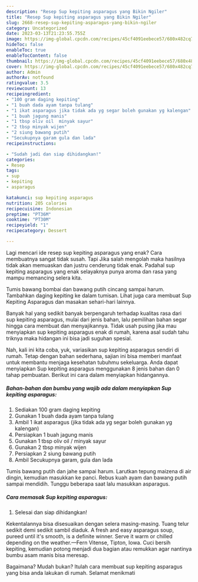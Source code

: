 ```yaml
---
description: "Resep Sup kepiting asparagus yang Bikin Ngiler"
title: "Resep Sup kepiting asparagus yang Bikin Ngiler"
slug: 2668-resep-sup-kepiting-asparagus-yang-bikin-ngiler
category: Uncategorized
date: 2023-03-13T21:23:55.755Z
image: https://img-global.cpcdn.com/recipes/45cf4091eebece57/680x482cq70/sup-kepiting-asparagus-foto-resep-utama.jpg
hideToc: false
enableToc: true
enableTocContent: false
thumbnail: https://img-global.cpcdn.com/recipes/45cf4091eebece57/680x482cq70/sup-kepiting-asparagus-foto-resep-utama.jpg
cover: https://img-global.cpcdn.com/recipes/45cf4091eebece57/680x482cq70/sup-kepiting-asparagus-foto-resep-utama.jpg
author: Admin
authorAv: notfound
ratingvalue: 3.5
reviewcount: 13
recipeingredient:
- "100 gram daging kepiting"
- "1 buah dada ayam tanpa tulang"
- "1 ikat asparagus jika tidak ada yg segar boleh gunakan yg kalengan"
- "1 buah jagung manis"
- "1 tbsp oliv oil  minyak sayur"
- "2 tbsp minyak wijen"
- "2 siung bawang putih"
- "Secukupnya garam gula dan lada"
recipeinstructions:

- "Sudah jadi dan siap dihidangkan!"
categories:
- Resep
tags:
- sup
- kepiting
- asparagus

katakunci: sup kepiting asparagus 
nutrition: 205 calories
recipecuisine: Indonesian
preptime: "PT36M"
cooktime: "PT30M"
recipeyield: "1"
recipecategory: Dessert

---
```



Lagi mencari ide resep sup kepiting asparagus yang enak? Cara membuatnya sangat tidak susah. Tapi Jika salah mengolah maka hasilnya tidak akan memuaskan dan justru cenderung tidak enak. Padahal sup kepiting asparagus yang enak selayaknya punya aroma dan rasa yang mampu memancing selera kita.


Tumis bawang bombai dan bawang putih cincang sampai harum. Tambahkan daging kepiting ke dalam tumisan. Lihat juga cara membuat Sup Kepiting Asparagus dan masakan sehari-hari lainnya.

Banyak hal yang sedikit banyak berpengaruh terhadap kualitas rasa dari sup kepiting asparagus, mulai dari jenis bahan, lalu pemilihan bahan segar hingga cara membuat dan menyajikannya. Tidak usah pusing jika mau menyiapkan sup kepiting asparagus enak di rumah, karena asal sudah tahu triknya maka hidangan ini bisa jadi suguhan spesial.


Nah, kali ini kita coba, yuk, variasikan sup kepiting asparagus sendiri di rumah. Tetap dengan bahan sederhana, sajian ini bisa memberi manfaat untuk membantu menjaga kesehatan tubuhmu sekeluarga. Anda dapat menyiapkan Sup kepiting asparagus menggunakan 8 jenis bahan dan 0 tahap pembuatan. Berikut ini cara dalam menyiapkan hidangannya.

<!--inarticleads1-->

##### Bahan-bahan dan bumbu yang wajib ada dalam menyiapkan Sup kepiting asparagus:

1. Sediakan 100 gram daging kepiting
1. Gunakan 1 buah dada ayam tanpa tulang
1. Ambil 1 ikat asparagus (jika tidak ada yg segar boleh gunakan yg kalengan)
1. Persiapkan 1 buah jagung manis
1. Gunakan 1 tbsp oliv oil / minyak sayur
1. Gunakan 2 tbsp minyak wijen
1. Persiapkan 2 siung bawang putih
1. Ambil Secukupnya garam, gula dan lada


Tumis bawang putih dan jahe sampai harum. Larutkan tepung maizena di air dingin, kemudian masukkan ke panci. Rebus kuah ayam dan bawang putih sampai mendidih. Tunggu beberapa saat lalu masukkan asparagus. 

<!--inarticleads2-->

##### Cara memasak Sup kepiting asparagus:


1. Selesai dan siap dihidangkan!

Kekentalannya bisa disesuaikan dengan selera masing-masing. Tuang telur sedikit demi sedikit sambil diaduk. A fresh and easy asparagus soup, pureed until it&#39;s smooth, is a definite winner. Serve it warm or chilled depending on the weather.—Fern Vitense, Tipton, Iowa. Cuci bersih kepiting, kemudian potong menjadi dua bagian atau remukkan agar nantinya bumbu asam manis bisa meresap. 

Bagaimana? Mudah bukan? Itulah cara membuat sup kepiting asparagus yang bisa anda lakukan di rumah. Selamat menikmati
